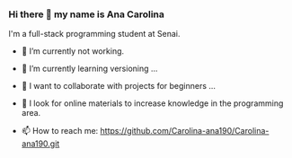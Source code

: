 ### Hi there 👋 my name is Ana Carolina

I'm a full-stack programming student at Senai.

- 🔭 I’m currently not working.
  
- 🌱 I’m currently learning versioning ...
  
- 👯 I want to collaborate with projects for beginners ...
  
- 🤔 I look for online materials to increase knowledge in the programming area.
  
- 📫 How to reach me: https://github.com/Carolina-ana190/Carolina-ana190.git
